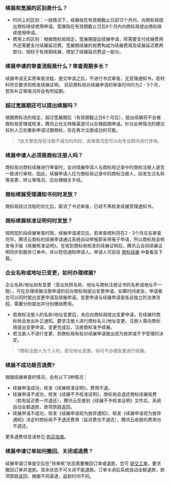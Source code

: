 ### 续展和宽展的区别是什么？
- 时间上的区别：一般情况下，续展指在有效期截止日前12个月内，向商标局提出商标继续使用申请。宽展指在有效期截止日后6个月内向商标局提出商标继续使用申请。
- 费用上的区别：根据商标局规定，宽展期提出续展申请，除需要支付续展费用外还需要支付续展延迟费。宽展期续展的规费构成为续展费用及续展延迟费两部分。相较于有效期续展，增加了续展延迟费这一部分。

### 续展申请的审查流程是什么？审查周期多长？
续展申请无实质审查流程，提交申请之后，不进行书式审查，无受理通知书，若材料符合要求则核发续展证明。
目前商标局对续展申请的审查时间约为2 - 3个月，若有补正等情况将会有所延期。

### 超过宽展期还可以提出续展吗？
根据商标法的规定，超过宽展期后（有效期截止日6个月后），提出续展将不会被商标局受理或核准，腾讯云也无特殊渠道可以办理超期申请。针对此种情况的建议权利人立刻重新申请过期商标，存在再次注册成功的可能。
>?此方案也存在注册不成功的风险，具体情况您可以向专业顾问进行咨询。

### 续展申请人必须是商标注册人吗？
商标局对商标续展进行审查时，会对续展申请人与商标局记录中的商标注册人是否一致进行审核，因此，续展申请人应为商标局记录中的商标注册人，如发生过名称等变更、转让等情况，应办理相关手续。

### 商标续展受理通知书何时发放？
商标局经过流程的优化后，取消了书式审查，已经不再核发续展受理通知书。

### 商标续展核准证明何时发放？
按照现阶段续展审查时限，续展申请递交后，若审查顺利将在2 - 3个月左右审查完毕。腾讯云商标的续展申请通过系统自动申报即采用电子申请，所以商标局会核发电子版《续展核准证明》。在收到商标局核发的续展证明后，腾讯云会将续展证明同步到服务订单中，并以短信通知申请人。申请人可前往 [商标续展](https://console.cloud.tencent.com/trademark/extended) 中查看及下载。


### 企业名称或地址已变更，如何办理续展?
企业名称/地址如有变更（营业执照名称、地址与商标注册证书的名称或地址不一致），可在办理续展注册申请的前向商标局提出变更申请。如果时间紧张，申请者也可以同时提出变更申请及续展申请。变更申请与续展申请是各自独立的法律流程，需要分别提出并分别缴纳费用。
- 若商标注册人的名称/地址变更后，未应向商标局提出变更申请，在续展时商标局会发出补正通知，要求注册人进行商标名义/地址变更，注册人需向商标局提出变更申请，变更完成后，注册商标准予续展。
- 若注册人不进行变更，则商标局有权对续展申请做出视为放弃或不予受理的决定。

>?商标注册人为个人时，若仅地址变更，则可不办理变更进行续展。

### 续展不成功是否退费?
根据续展审查的情况，会有以下3种情况：
- 续展申请成功，核发《续展核准证明》，费用不退。
- 续展申请不成功，核发《续展不予核准证明》，商标局会退还商标续展规费（若有延迟费一并退还），腾讯云在接到《续展不予核准证明》文件后，系统自动全额退款，款项原路返回。
- 续展申请不成功，核发《续展申请视为放弃通知》，核发《续展申请视为放弃通知》决定时商标局不予退还费用（延迟费也不退还），腾讯云收取的费用也不退还。

更多退费信息请参见 [购买指南](https://cloud.tencent.com/document/product/1145/38948)。

### 续展申请订单如何撤回、关闭或退费？ 
续展申请订单提交后在“待审核”状态需要撤回订单或退款，您可 [提交工单](https://console.cloud.tencent.com/workorder/category)，要求撤回订单并退款。其余状态不可关闭不能退款。订单关闭后系统自动全额退款，款项原路返回，根据不同渠道，返款时间不同。
